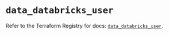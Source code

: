 # `data_databricks_user`

Refer to the Terraform Registry for docs: [`data_databricks_user`](https://registry.terraform.io/providers/databricks/databricks/1.49.0/docs/data-sources/user).
